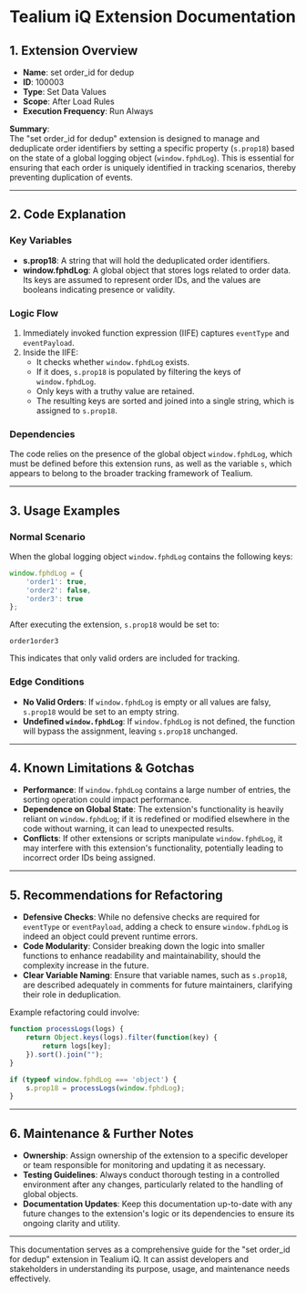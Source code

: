 # Tealium iQ Extension Documentation

## 1. Extension Overview

- **Name**: set order_id for dedup
- **ID**: 100003
- **Type**: Set Data Values
- **Scope**: After Load Rules
- **Execution Frequency**: Run Always

**Summary**:  
The "set order_id for dedup" extension is designed to manage and deduplicate order identifiers by setting a specific property (`s.prop18`) based on the state of a global logging object (`window.fphdLog`). This is essential for ensuring that each order is uniquely identified in tracking scenarios, thereby preventing duplication of events.

---

## 2. Code Explanation

### Key Variables
- **s.prop18**: A string that will hold the deduplicated order identifiers.
- **window.fphdLog**: A global object that stores logs related to order data. Its keys are assumed to represent order IDs, and the values are booleans indicating presence or validity.

### Logic Flow
1. Immediately invoked function expression (IIFE) captures `eventType` and `eventPayload`.
2. Inside the IIFE:
   - It checks whether `window.fphdLog` exists.
   - If it does, `s.prop18` is populated by filtering the keys of `window.fphdLog`.
   - Only keys with a truthy value are retained.
   - The resulting keys are sorted and joined into a single string, which is assigned to `s.prop18`.

### Dependencies
The code relies on the presence of the global object `window.fphdLog`, which must be defined before this extension runs, as well as the variable `s`, which appears to belong to the broader tracking framework of Tealium.

---

## 3. Usage Examples

### Normal Scenario
When the global logging object `window.fphdLog` contains the following keys:

```javascript
window.fphdLog = {
    'order1': true,
    'order2': false,
    'order3': true
};
```
After executing the extension, `s.prop18` would be set to:

```
order1order3
```
This indicates that only valid orders are included for tracking.

### Edge Conditions
- **No Valid Orders**: If `window.fphdLog` is empty or all values are falsy, `s.prop18` would be set to an empty string.
- **Undefined `window.fphdLog`**: If `window.fphdLog` is not defined, the function will bypass the assignment, leaving `s.prop18` unchanged.

---

## 4. Known Limitations & Gotchas

- **Performance**: If `window.fphdLog` contains a large number of entries, the sorting operation could impact performance.
- **Dependence on Global State**: The extension's functionality is heavily reliant on `window.fphdLog`; if it is redefined or modified elsewhere in the code without warning, it can lead to unexpected results.
- **Conflicts**: If other extensions or scripts manipulate `window.fphdLog`, it may interfere with this extension's functionality, potentially leading to incorrect order IDs being assigned.

---

## 5. Recommendations for Refactoring

- **Defensive Checks**: While no defensive checks are required for `eventType` or `eventPayload`, adding a check to ensure `window.fphdLog` is indeed an object could prevent runtime errors.
- **Code Modularity**: Consider breaking down the logic into smaller functions to enhance readability and maintainability, should the complexity increase in the future.
- **Clear Variable Naming**: Ensure that variable names, such as `s.prop18`, are described adequately in comments for future maintainers, clarifying their role in deduplication.

Example refactoring could involve:

```javascript
function processLogs(logs) {
    return Object.keys(logs).filter(function(key) {
        return logs[key];
    }).sort().join("");
}

if (typeof window.fphdLog === 'object') {
    s.prop18 = processLogs(window.fphdLog);
}
```

---

## 6. Maintenance & Further Notes

- **Ownership**: Assign ownership of the extension to a specific developer or team responsible for monitoring and updating it as necessary.
- **Testing Guidelines**: Always conduct thorough testing in a controlled environment after any changes, particularly related to the handling of global objects.
- **Documentation Updates**: Keep this documentation up-to-date with any future changes to the extension's logic or its dependencies to ensure its ongoing clarity and utility.

---

This documentation serves as a comprehensive guide for the "set order_id for dedup" extension in Tealium iQ. It can assist developers and stakeholders in understanding its purpose, usage, and maintenance needs effectively.